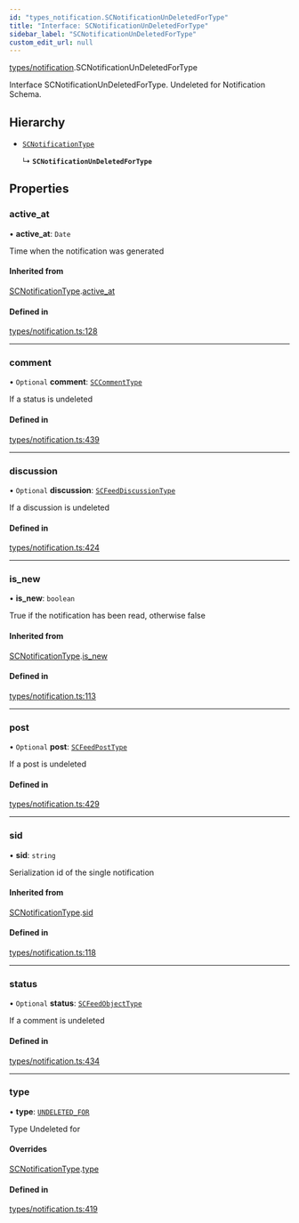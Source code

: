 ```yaml
---
id: "types_notification.SCNotificationUnDeletedForType"
title: "Interface: SCNotificationUnDeletedForType"
sidebar_label: "SCNotificationUnDeletedForType"
custom_edit_url: null
---
```


[types/notification](../modules/types_notification.md).SCNotificationUnDeletedForType

Interface SCNotificationUnDeletedForType.
Undeleted for Notification Schema.

## Hierarchy

- [`SCNotificationType`](types_notification.SCNotificationType.md)

  ↳ **`SCNotificationUnDeletedForType`**

## Properties

### active\_at

• **active\_at**: `Date`

Time when the notification was generated

#### Inherited from

[SCNotificationType](types_notification.SCNotificationType.md).[active_at](types_notification.SCNotificationType.md#active_at)

#### Defined in

[types/notification.ts:128](https://github.com/selfcommunity/community-ui/blob/c7df98e/packages/sc-core/src/types/notification.ts#L128)

___

### comment

• `Optional` **comment**: [`SCCommentType`](types_comment.SCCommentType.md)

If a status is undeleted

#### Defined in

[types/notification.ts:439](https://github.com/selfcommunity/community-ui/blob/c7df98e/packages/sc-core/src/types/notification.ts#L439)

___

### discussion

• `Optional` **discussion**: [`SCFeedDiscussionType`](types_feed.SCFeedDiscussionType.md)

If a discussion is undeleted

#### Defined in

[types/notification.ts:424](https://github.com/selfcommunity/community-ui/blob/c7df98e/packages/sc-core/src/types/notification.ts#L424)

___

### is\_new

• **is\_new**: `boolean`

True if the notification has been read, otherwise false

#### Inherited from

[SCNotificationType](types_notification.SCNotificationType.md).[is_new](types_notification.SCNotificationType.md#is_new)

#### Defined in

[types/notification.ts:113](https://github.com/selfcommunity/community-ui/blob/c7df98e/packages/sc-core/src/types/notification.ts#L113)

___

### post

• `Optional` **post**: [`SCFeedPostType`](types_feed.SCFeedPostType.md)

If a post is undeleted

#### Defined in

[types/notification.ts:429](https://github.com/selfcommunity/community-ui/blob/c7df98e/packages/sc-core/src/types/notification.ts#L429)

___

### sid

• **sid**: `string`

Serialization id of the single notification

#### Inherited from

[SCNotificationType](types_notification.SCNotificationType.md).[sid](types_notification.SCNotificationType.md#sid)

#### Defined in

[types/notification.ts:118](https://github.com/selfcommunity/community-ui/blob/c7df98e/packages/sc-core/src/types/notification.ts#L118)

___

### status

• `Optional` **status**: [`SCFeedObjectType`](types_feed.SCFeedObjectType.md)

If a comment is undeleted

#### Defined in

[types/notification.ts:434](https://github.com/selfcommunity/community-ui/blob/c7df98e/packages/sc-core/src/types/notification.ts#L434)

___

### type

• **type**: [`UNDELETED_FOR`](../enums/types_notification.SCNotificationTypologyType.md#undeleted_for)

Type Undeleted for

#### Overrides

[SCNotificationType](types_notification.SCNotificationType.md).[type](types_notification.SCNotificationType.md#type)

#### Defined in

[types/notification.ts:419](https://github.com/selfcommunity/community-ui/blob/c7df98e/packages/sc-core/src/types/notification.ts#L419)
